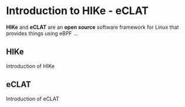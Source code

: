 # Introduction to HIKe - eCLAT

**HIKe** and **eCLAT** are an **open source** software framework for Linux that provides things using eBPF ...   

## HIKe

Introduction of HIKe

## eCLAT

Introduction of eCLAT
